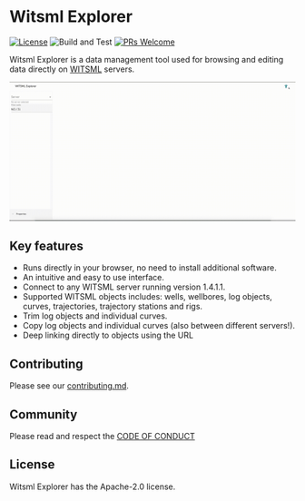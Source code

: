 # Witsml Explorer
[![License](https://img.shields.io/badge/License-Apache%202.0-blue.svg)](https://opensource.org/licenses/Apache-2.0) ![Build and Test](https://github.com/equinor/witsml-explorer/workflows/Build%20and%20Test/badge.svg) [![PRs Welcome](https://img.shields.io/badge/PRs-welcome-brightgreen.svg)](/CONTRIBUTING.md)

Witsml Explorer is a data management tool used for browsing and editing data directly on [WITSML](https://en.wikipedia.org/wiki/Wellsite_information_transfer_standard_markup_language) servers.

<img src="./we-demo.gif" alt="GIF showing the witsml-explorer interface">

## Key features
* Runs directly in your browser, no need to install additional software.
* An intuitive and easy to use interface.
* Connect to any WITSML server running version 1.4.1.1.
* Supported WITSML objects includes: wells, wellbores, log objects, curves, trajectories, trajectory stations and rigs.
* Trim log objects and individual curves.
* Copy log objects and individual curves (also between different servers!).
* Deep linking directly to objects using the URL

## Contributing
Please see our [contributing.md](/CONTRIBUTING.md).

## Community
Please read and respect the [CODE OF CONDUCT](/CODE_OF_CONDUCT.md)

## License
Witsml Explorer has the Apache-2.0 license.

